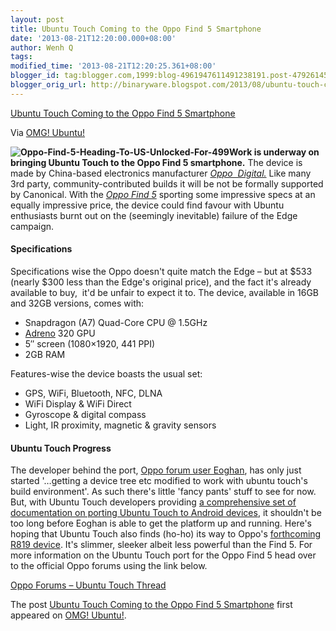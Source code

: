 ```yaml
---
layout: post
title: Ubuntu Touch Coming to the Oppo Find 5 Smartphone
date: '2013-08-21T12:20:00.000+08:00'
author: Wenh Q
tags:
modified_time: '2013-08-21T12:20:25.361+08:00'
blogger_id: tag:blogger.com,1999:blog-4961947611491238191.post-4792614589373755484
blogger_orig_url: http://binaryware.blogspot.com/2013/08/ubuntu-touch-coming-to-oppo-find-5.html
---
```


[
Ubuntu Touch Coming to the Oppo Find 5
Smartphone](http://feedproxy.google.com/~r/d0od/~3/YcDMpBWU_Mc/ubuntu-touch-coming-to-the-oppo-find-5)

Via [OMG! Ubuntu!](http://www.omgubuntu.co.uk/)

**![Oppo-Find-5-Heading-To-US-Unlocked-For-499](http://www.omgubuntu.co.uk/wp-content/uploads/2013/08/Oppo-Find-5-Heading-To-US-Unlocked-For-499-300x226.jpg)Work
is underway on bringing Ubuntu Touch to the Oppo Find 5 smartphone.**
The device is made by China-based electronics manufacturer [*Oppo
 Digital.*](http://en.wikipedia.org/wiki/OPPO_Digital "about oppo digital")
Like many 3rd party, community-contributed builds it will be not be
formally supported by Canonical.
With the [*Oppo Find
5*](http://europe.oppostyle.com/home/8-find-5-white.html#/capacity-16gb "About the Oppo Find 5")
sporting some impressive specs at an equally impressive price, the
device could find favour with Ubuntu enthusiasts burnt out on the
(seemingly inevitable) failure of the Edge campaign.

#### Specifications

Specifications wise the Oppo doesn't quite match the Edge – but at $533
(nearly $300 less than the Edge's original price), and the fact it's
already available to buy,  it'd be unfair to expect it to.
The device, available in 16GB and 32GB versions, comes with:

-   Snapdragon (A7) Quad-Core CPU @ 1.5GHz
-   [Adreno](http://en.wikipedia.org/wiki/Adreno "Adreno") 320 GPU
-   5″ screen (1080×1920, 441 PPI)
-   2GB RAM

Features-wise the device boasts the usual set:

-   GPS, WiFi, Bluetooth, NFC, DLNA
-   WiFi Display & WiFi Direct
-   Gyroscope & digital compass
-   Light, IR proximity, magnetic & gravity sensors

#### Ubuntu Touch Progress

The developer behind the port, [Oppo forum user
Eoghan](http://www.oppoforums.com/members/eoghan.10740/), has only just
started '…getting a device tree etc modified to work with ubuntu touch's
build environment'. As such there's little 'fancy pants' stuff to see
for now.
But, with Ubuntu Touch developers providing [a comprehensive set of
documentation on porting Ubuntu Touch to Android
devices](https://wiki.ubuntu.com/Touch/Porting "Ubuntu touh porting docs"),
it shouldn't be too long before Eoghan is able to get the platform up
and running.
Here's hoping that Ubuntu Touch also finds (ho-ho) its way to
Oppo's [forthcoming R819
device](http://europe.oppostyle.com/home/17-r819.html "Oppo R819 Pre-Order").
It's slimmer, sleeker albeit less powerful than the Find 5.
For more information on the Ubuntu Touch port for the Oppo Find 5 head
over to the official Oppo forums using the link below.

[Oppo Forums – Ubuntu Touch
Thread](http://www.oppoforums.com/threads/q-ubuntu-touch.3908/page-3 "Oppo Find 5 Forums")

The post [Ubuntu Touch Coming to the Oppo Find 5
Smartphone](http://www.omgubuntu.co.uk/2013/08/ubuntu-touch-coming-to-the-oppo-find-5)
first appeared on [OMG! Ubuntu!](http://www.omgubuntu.co.uk/).
